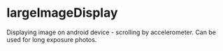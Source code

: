 # largeImageDisplay
Displaying image on android device - scrolling by accelerometer. Can be used for long exposure photos.
